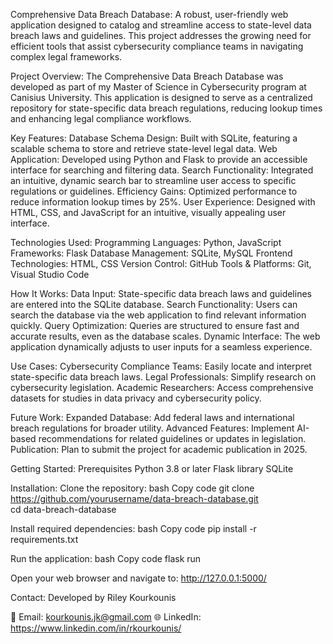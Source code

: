 Comprehensive Data Breach Database:
A robust, user-friendly web application designed to catalog and streamline access to state-level data breach laws and guidelines. This project addresses the growing need for efficient tools that assist cybersecurity compliance teams in navigating complex legal frameworks.

Project Overview:
The Comprehensive Data Breach Database was developed as part of my Master of Science in Cybersecurity program at Canisius University. This application is designed to serve as a centralized repository for state-specific data breach regulations, reducing lookup times and enhancing legal compliance workflows.


Key Features:
Database Schema Design: Built with SQLite, featuring a scalable schema to store and retrieve state-level legal data.
Web Application: Developed using Python and Flask to provide an accessible interface for searching and filtering data.
Search Functionality: Integrated an intuitive, dynamic search bar to streamline user access to specific regulations or guidelines.
Efficiency Gains: Optimized performance to reduce information lookup times by 25%.
User Experience: Designed with HTML, CSS, and JavaScript for an intuitive, visually appealing user interface.


Technologies Used:
Programming Languages: Python, JavaScript
Frameworks: Flask
Database Management: SQLite, MySQL
Frontend Technologies: HTML, CSS
Version Control: GitHub
Tools & Platforms: Git, Visual Studio Code


How It Works:
Data Input: State-specific data breach laws and guidelines are entered into the SQLite database.
Search Functionality: Users can search the database via the web application to find relevant information quickly.
Query Optimization: Queries are structured to ensure fast and accurate results, even as the database scales.
Dynamic Interface: The web application dynamically adjusts to user inputs for a seamless experience.


Use Cases:
Cybersecurity Compliance Teams: Easily locate and interpret state-specific data breach laws.
Legal Professionals: Simplify research on cybersecurity legislation.
Academic Researchers: Access comprehensive datasets for studies in data privacy and cybersecurity policy.


Future Work:
Expanded Database: Add federal laws and international breach regulations for broader utility.
Advanced Features: Implement AI-based recommendations for related guidelines or updates in legislation.
Publication: Plan to submit the project for academic publication in 2025.


Getting Started:
Prerequisites
  Python 3.8 or later
  Flask library
  SQLite

Installation:
Clone the repository:
  bash
  Copy code
  git clone https://github.com/yourusername/data-breach-database.git  
  cd data-breach-database  
  
Install required dependencies:
  bash
  Copy code
  pip install -r requirements.txt  
  
Run the application:
  bash
  Copy code
  flask run  

Open your web browser and navigate to:
http://127.0.0.1:5000/


Contact:
Developed by Riley Kourkounis

📧 Email: kourkounis.jk@gmail.com
🌐 LinkedIn: https://www.linkedin.com/in/rkourkounis/

